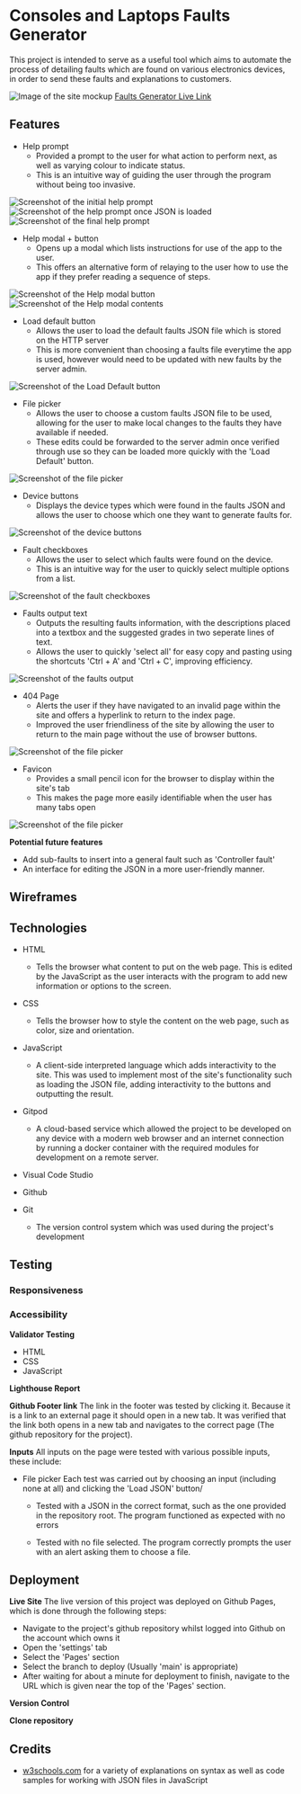 # Consoles and Laptops Faults Generator
This project is intended to serve as a useful tool which aims to automate the process of detailing faults which are found on various electronics devices, in order to send these faults and explanations to customers.

![Image of the site mockup](assets/images/readme/SiteMockup.png)
[Faults Generator Live Link](https://fwiffoplays.github.io/consoles-and-laptops-faults-generator/)

## Features

* Help prompt
  * Provided a prompt to the user for what action to perform next, as well as varying colour to indicate status.
  * This is an intuitive way of guiding the user through the program without being too invasive.

![Screenshot of the initial help prompt](assets/images/readme/HelpPromptInitial.png)
![Screenshot of the help prompt once JSON is loaded](assets/images/readme/HelpPromptLoaded.png)
![Screenshot of the final help prompt](assets/images/readme/HelpPromptFinal.png)


* Help modal + button
  * Opens up a modal which lists instructions for use of the app to the user.
  * This offers an alternative form of relaying to the user how to use the app if they prefer reading a sequence of steps.

![Screenshot of the Help modal button](assets/images/readme/HelpButton.png)
![Screenshot of the Help modal contents](assets/images/readme/HelpModal.png)

* Load default button
  * Allows the user to load the default faults JSON file which is stored on the HTTP server
  * This is more convenient than choosing a faults file everytime the app is used, however would need to be updated with new faults by the server admin.

![Screenshot of the Load Default button](assets/images/readme/LoadDefaultButton.png)

* File picker
  * Allows the user to choose a custom faults JSON file to be used, allowing for the user to make local changes to the faults they have available if needed.
  * These edits could be forwarded to the server admin once verified through use so they can be loaded more quickly with the 'Load Default' button.

![Screenshot of the file picker](assets/images/readme/FilePicker.png)

* Device buttons
  * Displays the device types which were found in the faults JSON and allows the user to choose which one they want to generate faults for.

![Screenshot of the device buttons](assets/images/readme/DeviceButtons.png)

* Fault checkboxes
  * Allows the user to select which faults were found on the device.
  * This is an intuitive way for the user to quickly select multiple options from a list.

![Screenshot of the fault checkboxes](assets/images/readme/FaultCheckboxes.png)

* Faults output text
  * Outputs the resulting faults information, with the descriptions placed into a textbox and the suggested grades in two seperate lines of text.
  * Allows the user to quickly 'select all' for easy copy and pasting using the shortcuts 'Ctrl + A' and 'Ctrl + C', improving efficiency.

![Screenshot of the faults output](assets/images/readme/OutputBox.png)

* 404 Page
  * Alerts the user if they have navigated to an invalid page within the site and offers a hyperlink to return to the index page.
  * Improved the user friendliness of the site by allowing the user to return to the main page without the use of browser buttons.

![Screenshot of the file picker](assets/images/readme/FilePicker.png)

* Favicon
  * Provides a small pencil icon for the browser to display within the site's tab
  * This makes the page more easily identifiable when the user has many tabs open

![Screenshot of the file picker](assets/images/readme/FilePicker.png)


**Potential future features**
* Add sub-faults to insert into a general fault such as 'Controller fault'
* An interface for editing the JSON in a more user-friendly manner.



## Wireframes

## Technologies

* HTML
  * Tells the browser what content to put on the web page. This is edited by the JavaScript as the user interacts with the program to add new information or options to the screen.

* CSS
  * Tells the browser how to style the content on the web page, such as color, size and orientation.

* JavaScript
  * A client-side interpreted language which adds interactivity to the site. This was used to implement most of the site's functionality such as loading the JSON file, adding interactivity to the buttons and outputting the result.

* Gitpod
  * A cloud-based service which allowed the project to be developed on any device with a modern web browser and an internet connection by running a docker container with the required modules for development on a remote server.

* Visual Code Studio

* Github

* Git
  * The version control system which was used during the project's development

## Testing

### Responsiveness

### Accessibility

**Validator Testing**
- HTML
- CSS
- JavaScript

**Lighthouse Report**


**Github Footer link**
The link in the footer was tested by clicking it. Because it is a link to an external page it should open in a new tab.
It was verified that the link both opens in a new tab and navigates to the correct page (The github repository for the project).

**Inputs**
All inputs on the page were tested with various possible inputs, these include:

- File picker
Each test was carried out by choosing an input (including none at all) and clicking the 'Load JSON' button/
    - Tested with a JSON in the correct format, such as the one provided in the repository root. The program functioned as expected with no errors

    - Tested with no file selected. The program correctly prompts the user with an alert asking them to choose a file.

## Deployment
**Live Site**
The live version of this project was deployed on Github Pages, which is done through the following steps:
- Navigate to the project's github repository whilst logged into Github on the account which owns it
- Open the 'settings' tab
- Select the 'Pages' section
- Select the branch to deploy (Usually 'main' is appropriate)
- After waiting for about a minute for deployment to finish, navigate to the URL which is given near the top of the 'Pages' section.

**Version Control**

**Clone repository**

## Credits
    
- [w3schools.com](https://www.w3schools.com/js/js_json_intro.asp) for a variety of explanations on syntax as well as code samples for working with JSON files in JavaScript
